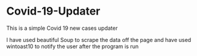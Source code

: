 # Covid-19-Updater
This is a simple Covid 19 new cases updater

I have used beautiful Soup to scrape the data off the page and have used wintoast10 to notify the user after the program is run
